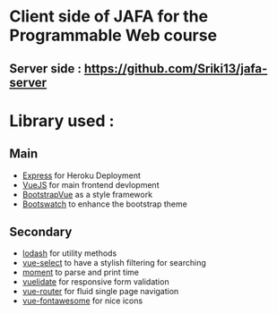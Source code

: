 # Client side of JAFA for the Programmable Web course

## Server side : https://github.com/Sriki13/jafa-server

# Library used :

## Main
* [Express](https://expressjs.com/fr/) for Heroku Deployment
* [VueJS](https://vuejs.org/) for main frontend devlopment
* [BootstrapVue](https://bootstrap-vue.js.org/) as a style framework
* [Bootswatch](https://bootswatch.com/) to enhance the bootstrap theme 

## Secondary

* [lodash](https://lodash.com/) for utility methods
* [vue-select](https://sagalbot.github.io/vue-select/) to have a stylish filtering for searching
* [moment](https://momentjs.com/) to parse and print time
* [vuelidate](https://monterail.github.io/vuelidate/) for responsive form validation
* [vue-router](https://router.vuejs.org/) for fluid single page navigation
* [vue-fontawesome](https://github.com/FortAwesome/vue-fontawesome) for nice icons